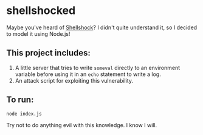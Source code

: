 shellshocked
============

Maybe you've heard of [Shellshock](http://en.wikipedia.org/wiki/Shellshock_(software_bug))? I didn't quite understand it, so I decided to model it using Node.js!


## This project includes:
1. A little server that tries to write `someval` directly to an environment variable before using it in an `echo` statement to write a log.
2. An attack script for exploiting this vulnerability.

## To run:

```
node index.js
```

Try not to do anything evil with this knowledge. I know I will.
